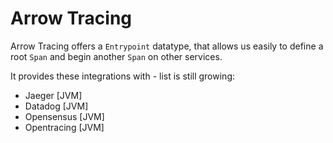 # Arrow Tracing

Arrow Tracing offers a `Entrypoint` datatype, that allows us easily to define a root `Span` 
and begin another `Span` on other services.

It provides these integrations with - list is still growing:
- Jaeger [JVM]
- Datadog [JVM]
- Opensensus [JVM]
- Opentracing [JVM]